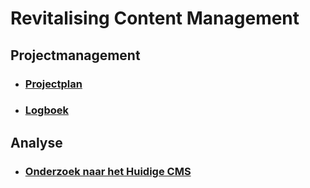 # Revitalising Content Management

## Projectmanagement
* ### [Projectplan](Projectmanagement/Projectplan.md)
* ### [Logboek](Projectmanagement/Logboek.md)

## Analyse
* ### [Onderzoek naar het Huidige CMS](Onderzoek/Onderzoek%20naar%20het%20Huidige%20CMS.md)


